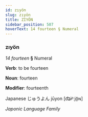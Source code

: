 ```yaml
---
id: zıyön
slug: zıyön
title: ZIYÖN
sidebar_position: 507
hoverText: 14 fourteen § Numeral
---
```


### zıyön

*14 fourteen* **§** Numeral

**Verb**: to be fourteen

**Noun**: fourteen

**Modifier**: fourteenth

Japanese じゅうよん jūyon [d͡ʑɨᵝːjõ̞ɴ]

*Japonic Language Family*